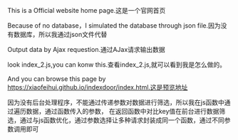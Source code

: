 This is a Official website home page.这是一个官网首页

Because of no database，I simulated the database through json file.因为没有数据库，所以我通过json文件代替

Output data by Ajax requestion.通过AJax请求输出数据

look index_2.js,you can konw this.查看index_2.js,就可以看到我是怎么做的。

And you can browse this page by https://xiaofeihui.github.io/indexdoor/index.html.这是预览地址

因为没有后台处理程序，不能通过传递参数对数据进行筛选，所以我在js函数中通过遍历数据，通过函数传入的参数，
在返回函数中对比key值在前台进行数据筛选，通过与js函数优化，通过参数选择让多种请求封装成同一个函数，通过不同参数调用即可
